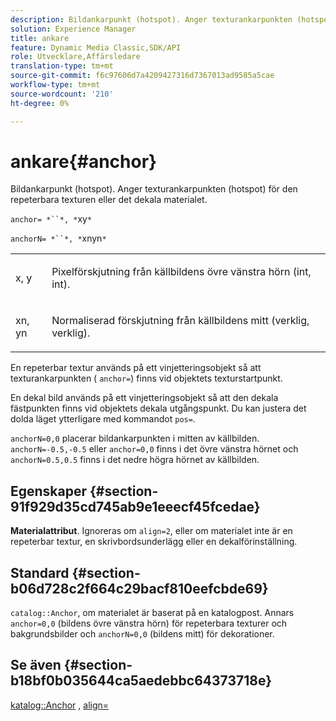 ```yaml
---
description: Bildankarpunkt (hotspot). Anger texturankarpunkten (hotspot) för den repeterbara texturen eller det dekala materialet.
solution: Experience Manager
title: ankare
feature: Dynamic Media Classic,SDK/API
role: Utvecklare,Affärsledare
translation-type: tm+mt
source-git-commit: f6c97606d7a4209427316d7367013ad9585a5cae
workflow-type: tm+mt
source-wordcount: '210'
ht-degree: 0%

---
```



# ankare{#anchor}

Bildankarpunkt (hotspot). Anger texturankarpunkten (hotspot) för den repeterbara texturen eller det dekala materialet.

`anchor= *``*, *`xy`*`

`anchorN= *``*, *`xnyn`*`

<table id="simpletable_1D8E91D8424A424787C4D20C9B040115"> 
 <tr class="strow"> 
  <td class="stentry"> <p><span class="varname"> x</span>,  <span class="varname"> y</span> </p></td> 
  <td class="stentry"> <p>Pixelförskjutning från källbildens övre vänstra hörn (int, int). </p></td> 
 </tr> 
 <tr class="strow"> 
  <td class="stentry"> <p><span class="varname"> xn</span>,  <span class="varname"> yn</span> </p></td> 
  <td class="stentry"> <p>Normaliserad förskjutning från källbildens mitt (verklig, verklig). </p></td> 
 </tr> 
</table>

En repeterbar textur används på ett vinjetteringsobjekt så att texturankarpunkten ( `anchor=`) finns vid objektets texturstartpunkt.

En dekal bild används på ett vinjetteringsobjekt så att den dekala fästpunkten finns vid objektets dekala utgångspunkt. Du kan justera det dolda läget ytterligare med kommandot `pos=`.

`anchorN=0,0` placerar bildankarpunkten i mitten av källbilden. `anchorN=-0.5,-0.5` eller  `anchor=0,0` finns i det övre vänstra hörnet och  `anchorN=0.5,0.5` finns i det nedre högra hörnet av källbilden.

## Egenskaper {#section-91f929d35cd745ab9e1eeecf45fcedae}

**Materialattribut**. Ignoreras om `align=2`, eller om materialet inte är en repeterbar textur, en skrivbordsunderlägg eller en dekalförinställning.

## Standard {#section-b06d728c2f664c29bacf810eefcbde69}

`catalog::Anchor`, om materialet är baserat på en katalogpost. Annars `anchor=0,0` (bildens övre vänstra hörn) för repeterbara texturer och bakgrundsbilder och `anchorN=0,0` (bildens mitt) för dekorationer.

## Se även {#section-b18bf0b035644ca5aedebbc64373718e}

[katalog::Anchor](../../../../../ir-api/material-cat/image-rendering-api-ref/c-ir-material-catalog/c-ir-material-data-reference/r-ir-cat-anchor.md#reference-d9b1d49db1fc440686f64b84453297ab) ,  [align=](../../../../../ir-api/http-protocol/image-rendering-api-ref/c-ir-http-protocol-ref/c-ir-http-protocol-command-reference/r-ir-align.md#reference-4d63baa522ce42f9b15167ba34c5c6a7)
